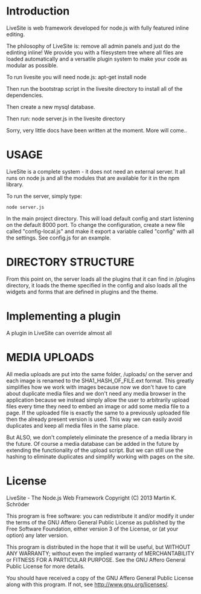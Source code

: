 Introduction
============

LiveSite is web framework developed for node.js with fully featured inline editing. 

The philosophy of LiveSite is: remove all admin panels and just do the edinting inline! We provide you with a filesystem tree where all files are loaded automatically and a versatile plugin system to make your code as modular as possible. 

To run livesite you will need node.js: 
	apt-get install node

Then run the bootstrap script in the livesite directory to install all of the dependencies. 

Then create a new mysql database. 

Then run: 
node server.js in the livesite directory

Sorry, very little docs have been written at the moment. More will come.. 

USAGE
===== 

LiveSite is a complete system - it does not need an external server. It all runs on node js and all the modules that are available for it in the npm library. 

To run the server, simply type: 
	
	node server.js 
	
In the main project directory. This will load default config and start listening on the default 8000 port. To change the configuration, create a new file called "config-local.js" and make it export a variable called "config" with all the settings. See config.js for an example. 

DIRECTORY STRUCTURE
===================

From this point on, the server loads all the plugins that it can find in /plugins directory, it loads the theme specified in the config and also loads all the widgets and forms that are defined in plugins and the theme. 

Implementing a plugin
=====================

A plugin in LiveSite can override almost all 
	

MEDIA UPLOADS
=============

All media uploads are put into the same folder, /uploads/ on the server and each image is renamed to the SHA1_HASH_OF_FILE.ext format. This greatly simplifies how we work with images because now we don't have to care about duplicate media files and we don't need any media browser in the application because we instead simply allow the user to arbitrarily upload files every time they need to embed an image or add some media file to a page. If the uploaded file is exactly the same to a previously uploaded file then the already present version is used. This way we can easily avoid duplicates and keep all media files in the same place. 

But ALSO, we don't completely eliminate the presence of a media library in the future. Of course a media database can be added in the future by extending the functionality of the upload script. But we can still use the hashing to eliminate duplicates and simplify working with pages on the site. 

License
=======

LiveSite - The Node.js Web Framework
Copyright (C) 2013  Martin K. Schröder

This program is free software: you can redistribute it and/or modify
it under the terms of the GNU Affero General Public License as
published by the Free Software Foundation, either version 3 of the
License, or (at your option) any later version.

This program is distributed in the hope that it will be useful,
but WITHOUT ANY WARRANTY; without even the implied warranty of
MERCHANTABILITY or FITNESS FOR A PARTICULAR PURPOSE.  See the
GNU Affero General Public License for more details.

You should have received a copy of the GNU Affero General Public License
along with this program.  If not, see <http://www.gnu.org/licenses/>.
